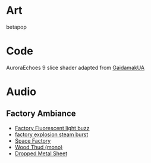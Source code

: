 # Art
betapop

# Code
AuroraEchoes
9 slice shader adapted from [GaidamakUA](https://godotshaders.com/shader/9-slice-shader/)

# Audio
## Factory Ambiance
- [Factory Fluorescent light buzz](https://pixabay.com/sound-effects/factory-fluorescent-light-buzz-6871/)
- [factory explosion steam burst](https://pixabay.com/sound-effects/factory-explosion-steam-burst-35168/)
- [Space Factory](https://pixabay.com/sound-effects/space-factory-25190/)
- [Wood Thud (mono)](https://pixabay.com/sound-effects/wooden-thud-mono-6244/)
- [Dropped Metal Sheet](https://pixabay.com/sound-effects/dropped-metal-sheet-76060/)
